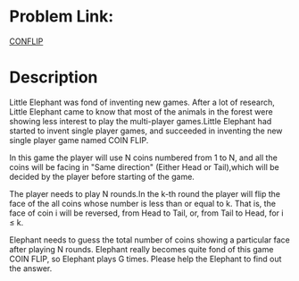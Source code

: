 # Problem Link:
[CONFLIP](https://www.codechef.com/problems/CONFLIP/)

# Description
Little Elephant was fond of inventing new games. After a lot of research, Little Elephant came to know that most of the animals in the forest were showing less interest to play the multi-player games.Little Elephant had started to invent single player games, and succeeded in inventing the new single player game named COIN FLIP.

In this game the player will use N coins numbered from 1 to N, and all the coins will be facing in "Same direction" (Either Head or Tail),which will be decided by the player before starting of the game.

The player needs to play N rounds.In the k-th round the player will flip the face of the all coins whose number is less than or equal to k. That is, the face of coin i will be reversed, from Head to Tail, or, from Tail to Head, for i ≤ k.

Elephant needs to guess the total number of coins showing a particular face after playing N rounds. Elephant really becomes quite fond of this game COIN FLIP, so Elephant plays G times. Please help the Elephant to find out the answer.